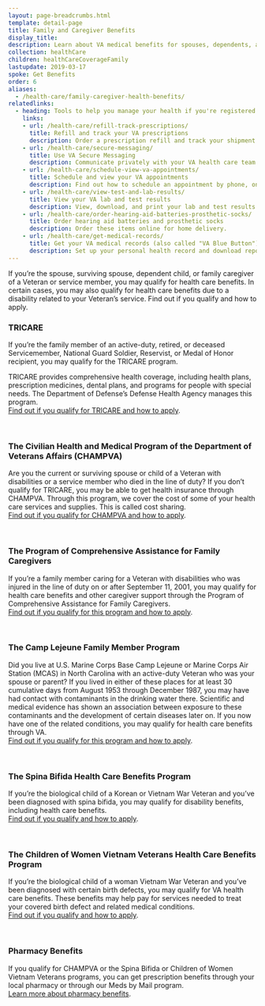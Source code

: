 ```yaml
---
layout: page-breadcrumbs.html
template: detail-page
title: Family and Caregiver Benefits
display_title:
description: Learn about VA medical benefits for spouses, dependents, and family caregivers. Get more information on TRICARE, CHAMPVA, the Program of Comprehensive Assistance for Family Caregivers, the Camp Lejeune Family Member Program, and other health benefits for Veteran family members and caregivers.
collection: healthCare
children: healthCareCoverageFamily
lastupdate: 2019-03-17
spoke: Get Benefits
order: 6
aliases:
  - /health-care/family-caregiver-health-benefits/
relatedlinks:
  - heading: Tools to help you manage your health if you're registered as a patient in a VA health facility
    links:
    - url: /health-care/refill-track-prescriptions/ 
      title: Refill and track your VA prescriptions
      description: Order a prescription refill and track your shipment online.
    - url: /health-care/secure-messaging/
      title: Use VA Secure Messaging
      description: Communicate privately with your VA health care team through Secure Messaging.
    - url: /health-care/schedule-view-va-appointments/
      title: Schedule and view your VA appointments
      description: Find out how to schedule an appointment by phone, online, or through Secure Messaging.
    - url: /health-care/view-test-and-lab-results/
      title: View your VA lab and test results 
      description: View, download, and print your lab and test results.
    - url: /health-care/order-hearing-aid-batteries-prosthetic-socks/
      title: Order hearing aid batteries and prosthetic socks
      description: Order these items online for home delivery.
    - url: /health-care/get-medical-records/
      title: Get your VA medical records (also called "VA Blue Button")
      description: Set up your personal health record and download reports to share with your VA and non-VA health care providers.
---
```


<div class="va-introtext">

If you’re the spouse, surviving spouse, dependent child, or family caregiver of a Veteran or service member, you may qualify for health care benefits. In certain cases, you may also qualify for health care benefits due to a disability related to your Veteran’s service. Find out if you qualify and how to apply.

</div>

### TRICARE

If you’re the family member of an active-duty, retired, or deceased Servicemember, National Guard Soldier, Reservist, or Medal of Honor recipient, you may qualify for the TRICARE program.

TRICARE provides comprehensive health coverage, including health plans, prescription medicines, dental plans, and programs for people with special needs. The Department of Defense’s Defense Health Agency manages this program. <br>
[Find out if you qualify for TRICARE and how to apply](https://www.tricare.mil/).

<br>

### The Civilian Health and Medical Program of the Department of Veterans Affairs (CHAMPVA)

Are you the current or surviving spouse or child of a Veteran with disabilities or a service member who died in the line of duty? If you don’t qualify for TRICARE, you may be able to get health insurance through CHAMPVA. Through this program, we cover the cost of some of your health care services and supplies. This is called cost sharing. <br>
[Find out if you qualify for CHAMPVA and how to apply](/health-care/family-caregiver-benefits/champva/).

<br>

### The Program of Comprehensive Assistance for Family Caregivers

If you’re a family member caring for a Veteran with disabilities who was injured in the line of duty on or after September 11, 2001, you may qualify for health care benefits and other caregiver support through the Program of Comprehensive Assistance for Family Caregivers. <br>
[Find out if you qualify for this program and how to apply](/health-care/family-caregiver-benefits/comprehensive-assistance/).

<br>

### The Camp Lejeune Family Member Program
Did you live at U.S. Marine Corps Base Camp Lejeune or Marine Corps Air Station (MCAS) in North Carolina with an active-duty Veteran who was your spouse or parent? If you lived in either of these places for at least 30 cumulative days from August 1953 through December 1987, you may have had contact with contaminants in the drinking water there. Scientific and medical evidence has shown an association between exposure to these contaminants and the development of certain diseases later on.
If you now have one of the related conditions, you may qualify for health care benefits through VA. <br>
[Find out if you qualify for this program and how to apply](/disability/eligibility/hazardous-materials-exposure/camp-lejeune-water-contamination/#familymembers).

<br>

### The Spina Bifida Health Care Benefits Program

If you’re the biological child of a Korean or Vietnam War Veteran and you’ve been diagnosed with spina bifida, you may qualify for disability benefits, including health care benefits. <br>
[Find out if you qualify and how to apply](https://www.va.gov/COMMUNITYCARE/programs/dependents/spinabifida/index.asp).

<br>

### The Children of Women Vietnam Veterans Health Care Benefits Program
If you’re the biological child of a woman Vietnam War Veteran and you’ve been diagnosed with certain birth defects, you may qualify for VA health care benefits. These benefits may help pay for services needed to treat your covered birth defect and related medical conditions. <br>
[Find out if you qualify and how to apply](https://www.va.gov/COMMUNITYCARE/programs/dependents/cwvv/index.asp).

<br>

### Pharmacy Benefits
If you qualify for CHAMPVA or the Spina Bifida or Children of Women Vietnam Veterans programs, you can get prescription benefits through your local pharmacy or through our Meds by Mail program. <br>
[Learn more about pharmacy benefits](https://www.va.gov/COMMUNITYCARE/programs/dependents/pharmacy/index.asp).
